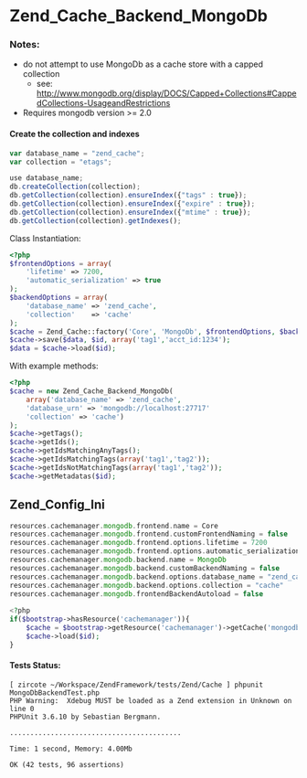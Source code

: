 # Zend_Cache_Backend_MongoDb

### Notes: 
  * do not attempt to use MongoDb as a cache store with a capped collection
    * see: http://www.mongodb.org/display/DOCS/Capped+Collections#CappedCollections-UsageandRestrictions
  * Requires mongodb version >= 2.0

#### Create the collection and indexes

```javascript
var database_name = "zend_cache";
var collection = "etags";

use database_name;
db.createCollection(collection);
db.getCollection(collection).ensureIndex({"tags" : true});
db.getCollection(collection).ensureIndex({"expire" : true});
db.getCollection(collection).ensureIndex({"mtime" : true});
db.getCollection(collection).getIndexes();
```

Class Instantiation:

```php
<?php
$frontendOptions = array(
    'lifetime' => 7200, 
    'automatic_serialization' => true
);
$backendOptions = array(
    'database_name' => 'zend_cache',
    'collection'    => 'cache'
);
$cache = Zend_Cache::factory('Core', 'MongoDb', $frontendOptions, $backendOptions);
$cache->save($data, $id, array('tag1','acct_id:1234');
$data = $cache->load($id);
```
With example methods:

```php
<?php
$cache = new Zend_Cache_Backend_MongoDb(
    array('database_name' => 'zend_cache',
    'database_urn' => 'mongodb://localhost:27717'
    'collection' => 'cache')
);
$cache->getTags();
$cache->getIds();
$cache->getIdsMatchingAnyTags();
$cache->getIdsMatchingTags(array('tag1','tag2'));
$cache->getIdsNotMatchingTags(array('tag1','tag2'));
$cache->getMetadatas($id);
```

## Zend_Config_Ini

```php
resources.cachemanager.mongodb.frontend.name = Core
resources.cachemanager.mongodb.frontend.customFrontendNaming = false
resources.cachemanager.mongodb.frontend.options.lifetime = 7200
resources.cachemanager.mongodb.frontend.options.automatic_serialization = true
resources.cachemanager.mongodb.backend.name = MongoDb
resources.cachemanager.mongodb.backend.customBackendNaming = false
resources.cachemanager.mongodb.backend.options.database_name = "zend_cache"
resources.cachemanager.mongodb.backend.options.collection = "cache"
resources.cachemanager.mongodb.frontendBackendAutoload = false
 
<?php
if($bootstrap->hasResource('cachemanager')){
    $cache = $bootstrap->getResource('cachemanager')->getCache('mongodb');
    $cache->load($id);
}
```

#### Tests Status:

```
[ zircote ~/Workspace/ZendFramework/tests/Zend/Cache ] phpunit MongoDbBackendTest.php
PHP Warning:  Xdebug MUST be loaded as a Zend extension in Unknown on line 0
PHPUnit 3.6.10 by Sebastian Bergmann.

..........................................

Time: 1 second, Memory: 4.00Mb

OK (42 tests, 96 assertions)
```